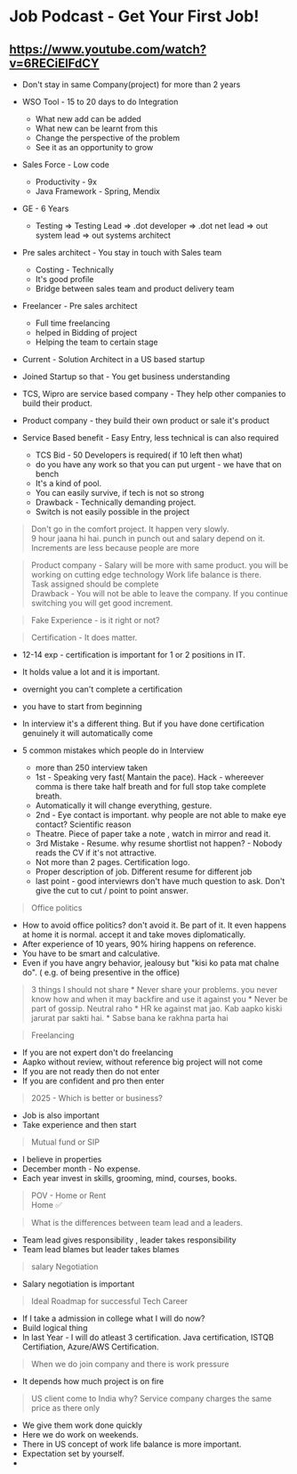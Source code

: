 # Job Podcast - Get Your First Job!

## https://www.youtube.com/watch?v=6RECiElFdCY

* Don't stay in same Company(project) for more than 2 years
* WSO Tool - 15 to 20  days to do Integration
    * What new add can be added
    * What new can be learnt from this
    * Change the perspective of the problem
    * See it as an opportunity to grow

* Sales Force - Low code
    * Productivity - 9x
    * Java Framework - Spring, Mendix

* GE - 6 Years 
    * Testing => Testing Lead => .dot developer => .dot net lead => out system lead => out systems architect
* Pre sales architect - You stay in touch with Sales team
    * Costing - Technically
    * It's good profile
    * Bridge between sales team and product delivery team
* Freelancer - Pre sales architect
    * Full time freelancing
    * helped in Bidding of project
    * Helping the team to certain stage

* Current - Solution Architect in a US based startup
* Joined Startup so that - You get business understanding
* TCS, Wipro are service based company - They help other companies to build their product.
* Product company - they build their own product or sale it's product
* Service Based benefit - Easy Entry, less technical is can also required
    * TCS Bid - 50 Developers is required( if 10 left then what)
    * do you have any work so that you can put urgent - we have that on bench
    * It's a kind of pool.
    * You can easily survive, if tech is not so strong
    * Drawback - Technically demanding project.
    * Switch is not easily possible in the project

> Don't go in the comfort project. It happen very slowly.  
9 hour jaana hi hai. punch in punch out and salary depend on it.  
Increments are less because people are more

> Product company - Salary will be more with same product.
you will be working on cutting edge technology
Work life balance is there.  
Task assigned should be complete  
Drawback - You will not be able to leave the company.
If you continue switching you will get good increment.

> Fake Experience - is it right or not?

> Certification - It does matter.  
* 12-14 exp - certification is important for 1 or 2 positions in IT.
* It holds value a lot and it is important.
* overnight you can't complete a certification
* you have to start from beginning
* In interview it's a different thing. But if you have done certification genuinely it will automatically come

* 5 common mistakes which people do in Interview
    * more than 250 interview taken
    * 1st - Speaking very fast( Mantain the pace). Hack - whereever comma is there take half breath and for full stop take complete breath.
    * Automatically it will change everything, gesture.
    * 2nd - Eye contact is important. why people are not able to make eye contact? Scientific reason
    * Theatre. Piece of paper take a note , watch in mirror and read it.
    * 3rd Mistake - Resume. why resume shortlist not happen? - Nobody reads the CV if it's not attractive. 
    * Not more than 2 pages. Certification logo.
    * Proper description of job. Different resume for different job
    * last point - good interviewrs don't have much question to ask. Don't give the cut to cut / point to point answer.

> Office politics  
* How to avoid office politics? 
don't avoid it. Be part of it.
It even happens at home
it is normal. accept it and take moves diplomatically.
* After experience of 10 years, 90% hiring happens on reference.
* You have to be smart and calculative.
* Even if you have angry behavior, jealousy but "kisi ko pata mat chalne do". ( e.g. of being presentive in the office)

> 3 things I should not share
    * Never share your problems. you never know how and when it may backfire and use it against you
    * Never be part of gossip. Neutral raho
    * HR ke against mat jao. Kab aapko kiski jarurat par sakti hai.
    * Sabse bana ke rakhna parta hai

> Freelancing  
* If you are not expert don't do freelancing
* Aapko without review, without reference big project will not come
* If you are not ready then do not enter
* If you are confident and pro then enter

> 2025 - Which is better or business?  
* Job is also important
* Take experience and then start

> Mutual fund or SIP  
* I believe in properties
* December month - No expense.  
* Each year invest in skills, grooming, mind, courses, books.

> POV - Home or Rent  
Home ✅

> What is the differences between team lead and a leaders.  
* Team lead gives responsibility , leader takes responsibility  
* Team lead blames but leader takes blames

> salary Negotiation  
* Salary negotiation is important


> Ideal Roadmap for successful Tech Career  
* If I take a admission in college what I will do now?
* Build logical thing
* In last Year - I will do atleast 3 certification. Java certification, ISTQB Certifiation, Azure/AWS Certification. 

> When we do join company and there is work pressure  
* It depends how much project is on fire


> US client come to India why? Service company charges the same price as there only  
* We give them work done quickly  
* Here we do work on weekends.
* There in US concept of work life balance is more important.
* Expectation set by yourself.
* 




